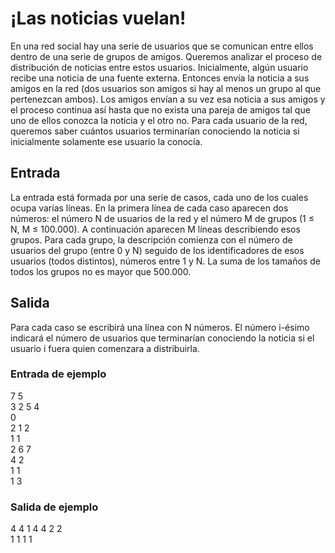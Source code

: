# ¡Las noticias vuelan!

En una red social hay una serie de usuarios que se comunican entre ellos dentro de una serie de grupos de amigos.
Queremos analizar el proceso de distribución de noticias entre estos usuarios.
Inicialmente, algún usuario recibe una noticia de una fuente
externa. Entonces envía la noticia a sus amigos en la red (dos
usuarios son amigos si hay al menos un grupo al que pertenezcan ambos). Los amigos envían a su vez esa noticia a sus amigos y el proceso continua
así hasta que no exista una pareja de amigos tal que uno de ellos conozca la noticia y el
otro no.
Para cada usuario de la red, queremos saber cuántos usuarios terminarían conociendo la
noticia si inicialmente solamente ese usuario la conocía.

## Entrada

La entrada está formada por una serie de casos, cada uno de los cuales ocupa varías líneas. En la primera línea de cada caso aparecen dos números: el número N de usuarios
de la red y el número M de grupos (1 ≤ N, M ≤ 100.000). A continuación aparecen M líneas describiendo esos grupos. Para cada grupo, la descripción comienza con el número
de usuarios del grupo (entre 0 y N) seguido de los identificadores de esos usuarios (todos
distintos), números entre 1 y N. La suma de los tamaños de todos los grupos no es mayor
que 500.000.

## Salida

Para cada caso se escribirá una línea con N números. El número i-ésimo indicará el número
de usuarios que terminarían conociendo la noticia si el usuario i fuera quien comenzara a
distribuirla.

### Entrada de ejemplo

7 5  
3 2 5 4  
0  
2 1 2  
1 1  
2 6 7  
4 2  
1 1  
1 3

### Salida de ejemplo

4 4 1 4 4 2 2  
1 1 1 1
